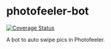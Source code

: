 # photofeeler-bot

[![Coverage Status](https://coveralls.io/repos/github/otaviotech/photofeeler-bot/badge.svg?branch=feature/tests)](https://coveralls.io/github/otaviotech/photofeeler-bot?branch=feature/tests)

A bot to auto swipe pics in Photofeeler.
